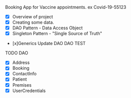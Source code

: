 Booking App for Vaccine appointments.
ex Covid-19-55123

- [x] Overview of project
- [x] Creating some data.
- [x] DAO Pattern - Data Access Object
- [x] Singleton Pattern - "Single Source of Truth"

- [x]Generics
Update DAO
DAO
TEST

TODO DAO
 - [x] Address
 - [x] Booking
 - [x] ContactInfo
 - [x] Patient
 - [x] Premises
 - [x] UserCredentials